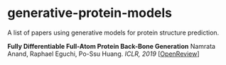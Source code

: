 # generative-protein-models
A list of papers using generative models for protein structure prediction.

**Fully Differentiable Full-Atom Protein Back-Bone Generation**
Namrata Anand, Raphael Eguchi, Po-Ssu Huang.
*ICLR, 2019*
[[OpenReview](https://openreview.net/pdf?id=SJxnVL8YOV)]
